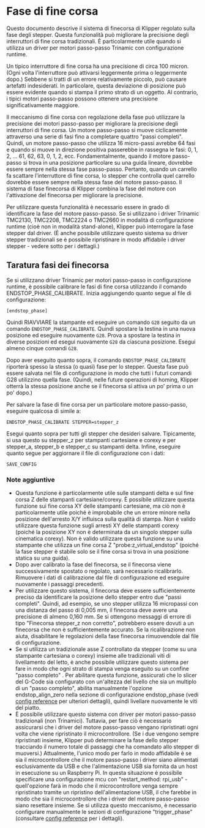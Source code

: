 # Fase di fine corsa

Questo documento descrive il sistema di finecorsa di Klipper regolato sulla fase degli stepper. Questa funzionalità può migliorare la precisione degli interruttori di fine corsa tradizionali. È particolarmente utile quando si utilizza un driver per motori passo-passo Trinamic con configurazione runtime.

Un tipico interruttore di fine corsa ha una precisione di circa 100 micron. (Ogni volta l'interruttore può attivarsi leggermente prima o leggermente dopo.) Sebbene si tratti di un errore relativamente piccolo, può causare artefatti indesiderati. In particolare, questa deviazione di posizione può essere evidente quando si stampa il primo strato di un oggetto. Al contrario, i tipici motori passo-passo possono ottenere una precisione significativamente maggiore.

Il meccanismo di fine corsa con regolazione della fase può utilizzare la precisione dei motori passo-passo per migliorare la precisione degli interruttori di fine corsa. Un motore passo-passo si muove ciclicamente attraverso una serie di fasi fino a completare quattro "passi completi". Quindi, un motore passo-passo che utilizza 16 micro-passi avrebbe 64 fasi e quando si muove in direzione positiva passerebbe in rassegna le fasi: 0, 1, 2, ... 61, 62, 63, 0, 1, 2, ecc. Fondamentalmente, quando il motore passo-passo si trova in una posizione particolare su una guida lineare, dovrebbe essere sempre nella stessa fase passo-passo. Pertanto, quando un carrello fa scattare l'interruttore di fine corsa, lo stepper che controlla quel carrello dovrebbe essere sempre nella stessa fase del motore passo-passo. Il sistema di fase finecorsa di Klipper combina la fase del motore con l'attivazione del finecorsa per migliorare la precisione.

Per utilizzare questa funzionalità è necessario essere in grado di identificare la fase del motore passo-passo. Se si utilizzano i driver Trinamic TMC2130, TMC2208, TMC2224 o TMC2660 in modalità di configurazione runtime (cioè non in modalità stand-alone), Klipper può interrogare la fase stepper dal driver. (È anche possibile utilizzare questo sistema su driver stepper tradizionali se è possibile ripristinare in modo affidabile i driver stepper - vedere sotto per i dettagli.)

## Taratura fasi dei finecorsa

Se si utilizzano driver Trinamic per motori passo-passo in configurazione runtime, è possibile calibrare le fasi di fine corsa utilizzando il comando ENDSTOP_PHASE_CALIBRATE. Inizia aggiungendo quanto segue al file di configurazione:

```
[endstop_phase]
```

Quindi RIAVVIARE la stampante ed eseguire un comando `G28` seguito da un comando `ENDSTOP_PHASE_CALIBRATE`. Quindi spostare la testina in una nuova posizione ed eseguire nuovamente `G28`. Prova a spostare la testina in diverse posizioni ed esegui nuovamente `G28` da ciascuna posizione. Esegui almeno cinque comandi `G28`.

Dopo aver eseguito quanto sopra, il comando `ENDSTOP_PHASE_CALIBRATE` riporterà spesso la stessa (o quasi) fase per lo stepper. Questa fase può essere salvata nel file di configurazione in modo che tutti i futuri comandi G28 utilizzino quella fase. (Quindi, nelle future operazioni di homing, Klipper otterrà la stessa posizione anche se il finecorsa si attiva un po' prima o un po' dopo.)

Per salvare la fase di fine corsa per un particolare motore passo-passo, eseguire qualcosa di simile a:

```
ENDSTOP_PHASE_CALIBRATE STEPPER=stepper_z
```

Esegui quanto sopra per tutti gli stepper che desideri salvare. Tipicamente, si usa questo su stepper_z per stampanti cartesiane e corexy e per stepper_a, stepper_b e stepper_c su stampanti delta. Infine, eseguire quanto segue per aggiornare il file di configurazione con i dati:

```
SAVE_CONFIG
```

### Note aggiuntive

* Questa funzione è particolarmente utile sulle stampanti delta e sul fine corsa Z delle stampanti cartesiane/corexy. È possibile utilizzare questa funzione sui fine corsa XY delle stampanti cartesiane, ma ciò non è particolarmente utile poiché è improbabile che un errore minore nella posizione dell'arresto X/Y influisca sulla qualità di stampa. Non è valido utilizzare questa funzione sugli arresti XY delle stampanti corexy (poiché la posizione XY non è determinata da un singolo stepper sulla cinematica corexy). Non è valido utilizzare questa funzione su una stampante che utilizza un fine corsa Z "probe:z_virtual_endstop" (poiché la fase stepper è stabile solo se il fine corsa si trova in una posizione statica su una guida).
* Dopo aver calibrato la fase del finecorsa, se il finecorsa viene successivamente spostato o regolato, sarà necessario ricalibrarlo. Rimuovere i dati di calibrazione dal file di configurazione ed eseguire nuovamente i passaggi precedenti.
* Per utilizzare questo sistema, il finecorsa deve essere sufficientemente preciso da identificare la posizione dello stepper entro due "passi completi". Quindi, ad esempio, se uno stepper utilizza 16 micropassi con una distanza del passo di 0,005 mm, il finecorsa deve avere una precisione di almeno 0,160 mm. Se si ottengono messaggi di errore di tipo "Finecorsa stepper_z non corretto", potrebbero essere dovuti a un finecorsa che non è sufficientemente accurato. Se la ricalibrazione non aiuta, disabilitare le regolazioni della fase finecorsa rimuovendole dal file di configurazione.
* Se si utilizza un tradizionale asse Z controllato da stepper (come su una stampante cartesiana o corexy) insieme alle tradizionali viti di livellamento del letto, è anche possibile utilizzare questo sistema per fare in modo che ogni strato di stampa venga eseguito su un confine "passo completo" . Per abilitare questa funzione, assicurati che lo slicer del G-Code sia configurato con un'altezza del livello che sia un multiplo di un "passo completo", abilita manualmente l'opzione endstop_align_zero nella sezione di configurazione endstop_phase (vedi [config reference](Config_Reference.md#endstop_phase ) per ulteriori dettagli), quindi livellare nuovamente le viti del piatto.
* È possibile utilizzare questo sistema con driver per motori passo-passo tradizionali (non Trinamici). Tuttavia, per fare ciò è necessario assicurarsi che i driver del motore passo-passo vengano ripristinati ogni volta che viene ripristinato il microcontrollore. (Se i due vengono sempre ripristinati insieme, Klipper può determinare la fase dello stepper tracciando il numero totale di passaggi che ha comandato allo stepper di muoversi.) Attualmente, l'unico modo per farlo in modo affidabile è se sia il microcontrollore che il motore passo-passo i driver siano alimentati esclusivamente da USB e che l'alimentazione USB sia fornita da un host in esecuzione su un Raspberry Pi. In questa situazione è possibile specificare una configurazione mcu con "restart_method: rpi_usb" - quell'opzione farà in modo che il microcontrollore venga sempre ripristinato tramite un ripristino dell'alimentazione USB, il che farebbe in modo che sia il microcontrollore che i driver del motore passo-passo siano resettare insieme. Se si utilizza questo meccanismo, è necessario configurare manualmente le sezioni di configurazione "trigger_phase" (consultare [config reference](Config_Reference.md#endstop_phase) per i dettagli).
